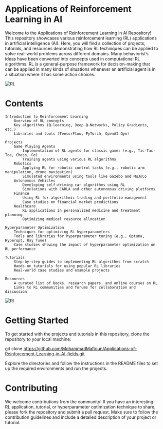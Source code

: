 # Applications of Reinforcement Learning in AI

Welcome to the Applications of Reinforcement Learning in AI Repository! This repository showcases various reinforcement learning (RL) applications in artificial intelligence (AI). Here, you will find a collection of projects, tutorials, and resources demonstrating how RL techniques can be applied to solve real-world problems across different domains. Many behaviorist’s ideas have been converted into concepts used in computational RL algorithms. RL is a general-purpose framework for decision-making that can be applied in many kinds of situations whenever an artificial agent is in a situation where it has some action choices. 

![RL](https://cdn.prod.website-files.com/5ef788f07804fb7d78a4127a/6218cbc06cc271667c58f383_Applications-of-reinforcement-learning.jpg)

# Contents

    Introduction to Reinforcement Learning
        Overview of RL concepts
        Key algorithms (Q-learning, Deep Q-Networks, Policy Gradients, etc.)
        Libraries and tools (TensorFlow, PyTorch, OpenAI Gym)

    Projects
        Game Playing Agents
            Implementation of RL agents for classic games (e.g., Tic-Tac-Toe, Chess, Go)
            Training agents using various RL algorithms
        Robotics
            Applying RL for robotic control tasks (e.g., robotic arm manipulation, drone navigation)
            Simulated environments using tools like Gazebo and MuJoCo
        Autonomous Vehicles
            Developing self-driving car algorithms using RL
            Simulations with CARLA and other autonomous driving platforms
        Finance
            Using RL for algorithmic trading and portfolio management
            Case studies on financial market predictions
        Healthcare
            RL applications in personalized medicine and treatment planning
            Optimizing medical resource allocation

    Hyperparameter Optimization
        Techniques for optimizing RL hyperparameters
        Tools and libraries for hyperparameter tuning (e.g., Optuna, Hyperopt, Ray Tune)
        Case studies showing the impact of hyperparameter optimization on RL performance

    Tutorials
        Step-by-step guides to implementing RL algorithms from scratch
        Hands-on tutorials for using popular RL libraries
        Real-world case studies and example projects

    Resources
        A curated list of books, research papers, and online courses on RL
        Links to RL communities and forums for collaboration and discussion
        
![Rl](https://techvidvan.com/tutorials/wp-content/uploads/2020/08/Reinforcement-Learning-in-ML-TV.jpg)
# Getting Started

To get started with the projects and tutorials in this repository, clone the repository to your local machine:

git clone https://github.com/MohammadMaftoun/Applications-of-Reinforcement-Learning-in-AI-fields.git

Explore the directories and follow the instructions in the README files to set up the required environments and run the projects.

# Contributing

We welcome contributions from the community! If you have an interesting RL application, tutorial, or hyperparameter optimization technique to share, please fork the repository and submit a pull request. Make sure to follow the contribution guidelines and include a detailed description of your project or tutorial.
